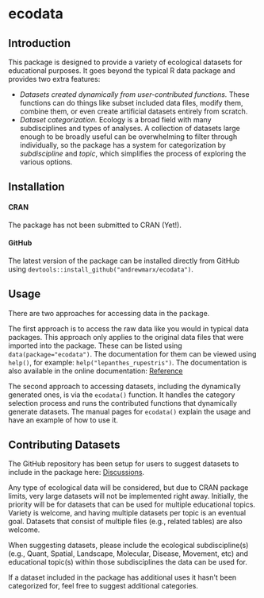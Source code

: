# ecodata

## Introduction

This package is designed to provide a variety of ecological datasets for educational purposes. It goes beyond the typical R data package and provides two extra features:

* *Datasets created dynamically from user-contributed functions.* These functions can do things like subset included data files, modify them, combine them, or even create artificial datasets entirely from scratch.
* *Dataset categorization.* Ecology is a broad field with many subdisciplines and types of analyses. A collection of datasets large enough to be broadly useful can be overwhelming to filter through individually, so the package has a system for categorization by *subdiscipline* and *topic*, which simplifies the process of exploring the various options.


## Installation

#### CRAN

The package has not been submitted to CRAN (Yet!).


#### GitHub

The latest version of the package can be installed directly from GitHub using `devtools::install_github("andrewmarx/ecodata")`.


## Usage

There are two approaches for accessing data in the package.

The first approach is to access the raw data like you would in typical data packages. This approach only applies to the original data files that were imported into the package. These can be listed using `data(package="ecodata")`. The documentation for them can be viewed using `help()`, for example: `help("lepanthes_rupestris")`. The documentation is also available in the online documentation: [Reference](https://andrewmarx.github.io/ecodata/reference/index.html)

The second approach to accessing datasets, including the dynamically generated ones, is via the `ecodata()` function. It handles the category selection process and runs the contributed functions that dynamically generate datasets. The manual pages for `ecodata()` explain the usage and have an example of how to use it.


## Contributing Datasets

The GitHub repository has been setup for users to suggest datasets to include in the package here: [Discussions](https://github.com/andrewmarx/ecodata/discussions/categories/dataset-suggestions).

Any type of ecological data will be considered, but due to CRAN package limits, very large datasets will not be implemented right away. Initially, the priority will be for datasets that can be used for multiple educational topics. Variety is welcome, and having multiple datasets per topic is an eventual goal. Datasets that consist of multiple files (e.g., related tables) are also welcome.

When suggesting datasets, please include the ecological subdiscipline(s) (e.g., Quant, Spatial, Landscape, Molecular, Disease, Movement, etc) and educational topic(s) within those subdisciplines the data can be used for.

If a dataset included in the package has additional uses it hasn't been categorized for, feel free to suggest additional categories.


